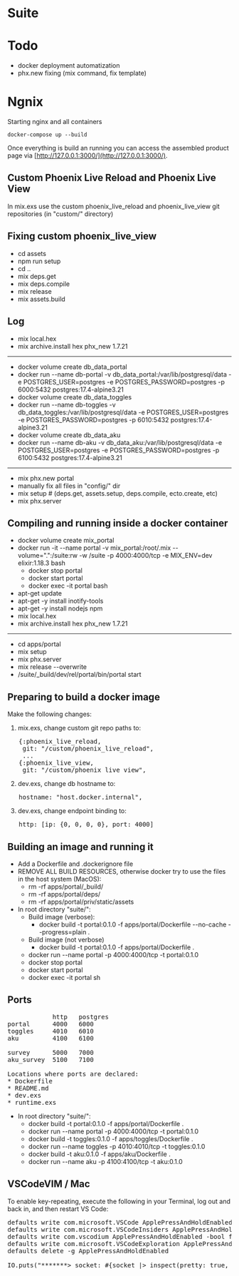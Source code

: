 # Suite

# Todo
* docker deployment automatization
* phx.new fixing (mix command, fix template)

# Ngnix

Starting nginx and all containers

    docker-compose up --build

Once everything is build an running you can access the
assembled product page via
[http://127.0.0.1:3000/](http://127.0.0.1:3000/).

## Custom Phoenix Live Reload and Phoenix Live View
In mix.exs use the custom phoenix_live_reload and phoenix_live_view git repositories (in "custom/" directory)

## Fixing custom phoenix_live_view

* cd assets
* npm run setup
* cd ..
* mix deps.get
* mix deps.compile
* mix release
* mix assets.build

## Log

* mix local.hex
* mix archive.install hex phx_new 1.7.21
<hr/>

* docker volume create db_data_portal
* docker run --name db-portal -v db_data_portal:/var/lib/postgresql/data -e POSTGRES_USER=postgres -e POSTGRES_PASSWORD=postgres -p 6000:5432 postgres:17.4-alpine3.21
* docker volume create db_data_toggles
* docker run --name db-toggles -v db_data_toggles:/var/lib/postgresql/data -e POSTGRES_USER=postgres -e POSTGRES_PASSWORD=postgres -p 6010:5432 postgres:17.4-alpine3.21
* docker volume create db_data_aku
* docker run --name db-aku -v db_data_aku:/var/lib/postgresql/data -e POSTGRES_USER=postgres -e POSTGRES_PASSWORD=postgres -p 6100:5432 postgres:17.4-alpine3.21
<hr/>


* mix phx.new portal
* manually fix all files in "config/" dir
* mix setup # (deps.get, assets.setup, deps.compile, ecto.create, etc)
* mix phx.server

## Compiling and running inside a docker container
* docker volume create mix_portal
* docker run -it --name portal -v mix_portal:/root/.mix --volume=".":/suite:rw -w /suite -p 4000:4000/tcp -e MIX_ENV=dev elixir:1.18.3 bash
  * docker stop portal
  * docker start portal
  * docker exec -it portal bash
* apt-get update
* apt-get -y install inotify-tools
* apt-get -y install nodejs npm
* mix local.hex
* mix archive.install hex phx_new 1.7.21
<hr/>

* cd apps/portal
* mix setup
* mix phx.server
* mix release --overwrite
* /suite/_build/dev/rel/portal/bin/portal start

## Preparing to build a docker image

Make the following changes:
1. mix.exs, change custom git repo paths to:
<pre>
   {:phoenix_live_reload,
    git: "/custom/phoenix_live_reload",
    ...
   {:phoenix_live_view,
    git: "/custom/phoenix_live_view",
</pre>
2. dev.exs, change db hostname to:
<pre>
   hostname: "host.docker.internal",
</pre>
3. dev.exs, change endpoint binding to:
<pre>
   http: [ip: {0, 0, 0, 0}, port: 4000]
</pre>

## Building an image and running it
* Add a Dockerfile and .dockerignore file
* REMOVE ALL BUILD RESOURCES, otherwise docker try to use the files in the host system (MacOS):
  * rm -rf apps/portal/_build/
  * rm -rf apps/portal/deps/
  * rm -rf apps/portal/priv/static/assets
* In root directory "suite/":
  * Build image (verbose):
    * docker build -t portal:0.1.0 -f apps/portal/Dockerfile --no-cache --progress=plain .
  * Build image (not verbose)
    * docker build -t portal:0.1.0 -f apps/portal/Dockerfile .
  * docker run --name portal -p 4000:4000/tcp -t portal:0.1.0
  * docker stop portal
  * docker start portal
  * docker exec -it portal sh

## Ports
<pre>
            http   postgres
portal      4000   6000
toggles     4010   6010
aku         4100   6100

survey      5000   7000
aku_survey  5100   7100

Locations where ports are declared:
* Dockerfile
* README.md
* dev.exs
* runtime.exs
</pre>

* In root directory "suite/":
  * docker build -t portal:0.1.0 -f apps/portal/Dockerfile .
  * docker run --name portal -p 4000:4000/tcp -t portal:0.1.0
  * docker build -t toggles:0.1.0 -f apps/toggles/Dockerfile .
  * docker run --name toggles -p 4010:4010/tcp -t toggles:0.1.0
  * docker build -t aku:0.1.0 -f apps/aku/Dockerfile .
  * docker run --name aku -p 4100:4100/tcp -t aku:0.1.0

## VSCodeVIM / Mac
To enable key-repeating, execute the following in your Terminal, log out and back in, and then restart VS Code:
<pre>
defaults write com.microsoft.VSCode ApplePressAndHoldEnabled -bool false              # For VS Code
defaults write com.microsoft.VSCodeInsiders ApplePressAndHoldEnabled -bool false      # For VS Code Insider
defaults write com.vscodium ApplePressAndHoldEnabled -bool false                      # For VS Codium
defaults write com.microsoft.VSCodeExploration ApplePressAndHoldEnabled -bool false   # For VS Codium Exploration users
defaults delete -g ApplePressAndHoldEnabled                                           # If necessary, reset global default

IO.puts("*******> socket: #{socket |> inspect(pretty: true, limit:  :infinity, width:  120)}")
</pre>
